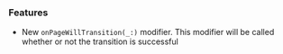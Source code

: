 ### Features
- New `onPageWillTransition(_:)` modifier. This modifier will be called whether or not the transition is successful
